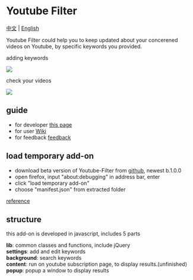 # Youtube Filter

[中文](https://github.com/c4rO-0/YouTube-Filter/blob/master/README.md) | [English](https://github.com/c4rO-0/YouTube-Filter/blob/master/README_en.md)

Youtube Filter could help you to keep updated about your concerened videos on Youtube, by specific keywords you provided.

adding keywords

![](https://media.giphy.com/media/3ohs4dmQK9B9GCnNFC/giphy.gif)

check your videos

![](https://media.giphy.com/media/l4pTdjCrc7h0OxFPG/giphy.gif)

## guide

- for developer [this page](https://github.com/c4rO-0/YouTube-Filter)
- for user [Wiki](https://github.com/c4rO-0/YouTube-Filter/wiki/%E4%B8%BB%E9%A1%B5)
- for feedback [feedback](https://github.com/c4rO-0/YouTube-Filter/issues)

## load temporary add-on

- download beta version of Youtube-Filter from [github](https://github.com/c4rO-0/YouTube-Filter/releases), newest b.1.0.0
- open firefox, input "about:debugging" in address bar, enter
- click "load temporary add-on"
- choose "manifest.json" from extracted folder  

[reference](https://youtu.be/cer9EUKegG4)

## structure
this add-on is developed in javascript, includes 5 parts

**lib**: common classes and functions, include jQuery  
**settings**: add and edit keywords  
**background**: search keywords  
**content**: run on youtube subscription page, to display results.(unfinished)  
**popup**: popup a window to display results  
